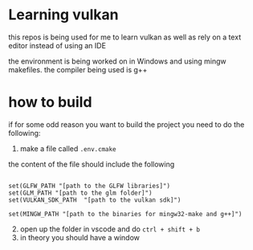 # Learning vulkan

this repos is being used for me to learn vulkan as well as rely on a text editor instead of using an IDE

the environment is being worked on in Windows and using mingw makefiles. the compiler being used is g++

# how to build

if for some odd reason you want to build the project you need to do the following:

1. make a file called `.env.cmake`

the content of the file should include the following

```

set(GLFW_PATH "[path to the GLFW libraries]")
set(GLM_PATH "[path to the glm folder]")
set(VULKAN_SDK_PATH  "[path to the vulkan sdk]")

set(MINGW_PATH "[path to the binaries for mingw32-make and g++]")

```

2. open up the folder in vscode and do `ctrl + shift + b`
3. in theory you should have a window